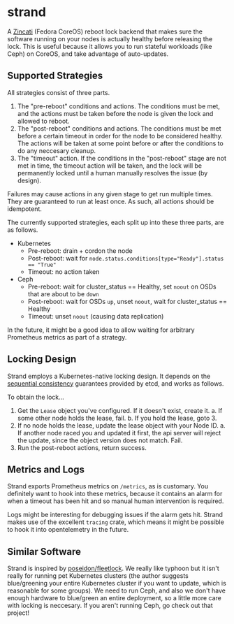 # strand

A [Zincati](https://coreos.github.io/zincati/) (Fedora CoreOS) reboot lock backend that makes sure the software running on your nodes is actually healthy before releasing the lock. This is useful because it allows you to run stateful workloads (like Ceph) on CoreOS, and take advantage of auto-updates.

## Supported Strategies

All strategies consist of three parts.

1. The "pre-reboot" conditions and actions. The conditions must be met, and the actions must be taken before the node is given the lock and allowed to reboot.
2. The "post-reboot" conditions and actions. The conditions must be met before a certain timeout in order for the node to be considered healthy. The actions will be taken at some point before or after the conditions to do any neccesary cleanup.
3. The "timeout" action. If the conditions in the "post-reboot" stage are not met in time, the timeout action will be taken, and the lock will be permanently locked until a human manually resolves the issue (by design).

Failures may cause actions in any given stage to get run multiple times. They are guaranteed to run at least once. As such, all actions should be idempotent.

The currently supported strategies, each split up into these three parts, are as follows.

- Kubernetes
    - Pre-reboot: drain + cordon the node
    - Post-reboot: wait for `node.status.conditions[type="Ready"].status == "True"`
    - Timeout: no action taken
- Ceph
    - Pre-reboot: wait for cluster_status == Healthy, set `noout` on OSDs that are about to be `down`
    - Post-reboot: wait for OSDs `up`, unset `noout`, wait for cluster_status == Healthy
    - Timeout: unset `noout` (causing data replication)

In the future, it might be a good idea to allow waiting for arbitrary Prometheus metrics as part of a strategy.

## Locking Design

Strand employs a Kubernetes-native locking design. It depends on the [sequential consistency](https://etcd.io/docs/v3.3/learning/api_guarantees/#consistency) guarantees provided by etcd, and works as follows.

To obtain the lock...

1. Get the `Lease` object you've configured. If it doesn't exist, create it.
    a. If some other node holds the lease, fail.
    b. If you hold the lease, goto 3.
2. If no node holds the lease, update the lease object with your Node ID.
    a. If another node raced you and updated it first, the api server will reject the update, since the object version does not match. Fail.
3. Run the post-reboot actions, return success.

## Metrics and Logs

Strand exports Prometheus metrics on `/metrics`, as is customary. You definitely want to hook into these metrics, because it contains an alarm for when a timeout has been hit and so manual human intervention is required.

Logs might be interesting for debugging issues if the alarm gets hit. Strand makes use of the excellent `tracing` crate, which means it might be possible to hook it into opentelemetry in the future.

## Similar Software

Strand is inspired by [poseidon/fleetlock](https://github.com/poseidon/fleetlock). We really like typhoon but it isn't really for running pet Kubernetes clusters (the author suggests blue/greening your entire Kubernetes cluster if you want to update, which is reasonable for some groups). We need to run Ceph, and also we don't have enough hardware to blue/green an entire deployment, so a little more care with locking is neccesary. If you aren't running Ceph, go check out that project!

